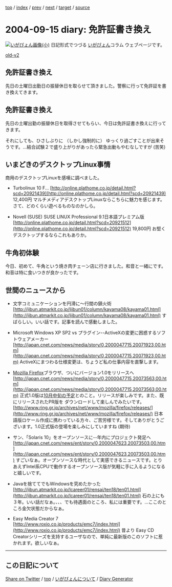 [top](../index.html) 
 / [index](index.html) 
 / [prev](ig040914.html) 
 / [next](ig040918.html) 
 / [target](https://igapyon.github.io/diary/2004/ig040915.html) 
 / [source](https://github.com/igapyon/diary/blob/gh-pages/2004/ig040915.src.md) 

2004-09-15 diary: 免許証書き換え
=====================================================================================================
[![いがぴょん画像(小)](https://igapyon.github.io/diary/images/iga200306s.jpg "いがぴょん")](https://igapyon.github.io/diary/memo/memoigapyon.html) 日記形式でつづる [いがぴょん](https://igapyon.github.io/diary/memo/memoigapyon.html)コラム ウェブページです。

[old-v2](ig040915-orig.html)

## 免許証書き換え

先日の土曜日出勤日の振替休日を取らせて頂きました。警察に行って免許証を書き換えてきます。


## 免許証書き換え

先日の土曜出勤の振替休日を取得させてもらい、今日は免許証書き換えに行ってきます。

それにしても、ひさしぶりに （しかし強制的に） ゆっくり過ごすことが出来そうです。…結合試験２で盛り上がりがあったら緊急出動もやむなしですが (苦笑)

## いまどきのデスクトップLinux事情

商用のデスクトップLinuxを感嘆に調べました。

* Turbolinux 10 F...
  [http://online.plathome.co.jp/detail.html?scd=20921439](http://online.plathome.co.jp/detail.html?scd=20921439)
  12,400円 マルチメディアデスクトップLinuxならこちらに魅力を感じます。さて、どのくらい遊べるものなのかしら。
  
* Novell (SUSE) SUSE LINUX Professional 9.1日本語プレミアム版
  [http://online.plathome.co.jp/detail.html?scd=20921512](http://online.plathome.co.jp/detail.html?scd=20921512)
  19,800円 お堅くデスクトップするならこれもありか。

## 牛角初体験

今日、初めて、牛角という焼き肉チェーン店に行きました。和音と一緒にです。和音は特に食いつきが良かったです。

## 世間のニュースから

* 文字コミュニケーションを円滑に～行間の鎮火術
  [http://jibun.atmarkit.co.jp/ljibun01/column/kayama08/kayama01.html](http://jibun.atmarkit.co.jp/ljibun01/column/kayama08/kayama01.html)
  すばらしい。いい話です。記事を読んで感動しました。
  
* Microsoft Windows XP SP2 vs プラグイン--ActiveXの変更に困惑するソフトウェアメーカー
  [http://japan.cnet.com/news/media/story/0,2000047715,20071923,00.htm](http://japan.cnet.com/news/media/story/0,2000047715,20071923,00.htm)
  ActiveXにまつわる仕様変更は、ちょうど私の仕事内容を直撃します。
  
* [Mozilla Firefox](http://www.igapyon.jp/igapyon/diary/keyword/firefox.html)ブラウザ、ついにバージョン1.0をリリースへ
  [http://japan.cnet.com/news/media/story/0,2000047715,20073563,00.htm](http://japan.cnet.com/news/media/story/0,2000047715,20073563,00.htm)
  正式1.0版は[10月中旬の予定](http://jt.mozilla.gr.jp/projects/firefox/roadmap.html)とのこと。リリースが楽しみです。また、既にリリースされたPR版を ダウンロードして楽しんでみたいです。
  [http://www.ring.gr.jp/archives/net/www/mozilla/firefox/releases/](http://www.ring.gr.jp/archives/net/www/mozilla/firefox/releases/)
  日本語版ロケール作成に携わっている方々、ご苦労様です。そしてありがとうございます。1.0正式版の登場を楽しみにしていますね
  (期待)
  
* サン、「Solaris 10」をオープンソースに--年内にプロジェクト発足へ
  [http://japan.cnet.com/news/ent/story/0,2000047623,20073503,00.htm](http://japan.cnet.com/news/ent/story/0,2000047623,20073503,00.htm)
  すごいなぁ。オープンソースな時代として実感できるニュースです。とりあえずIntel系CPUで動作するオープンソース版が気軽に手に入るようになると嬉しいです。
  
* Javaを捨ててでもWindowsを究めたかった
  [http://jibun.atmarkit.co.jp/lcareer01/rensai/ten18/ten01.html](http://jibun.atmarkit.co.jp/lcareer01/rensai/ten18/ten01.html)
  石の上にも３年。いい話だなぁ。、、、でも待遇面のところ、私には重要です。…ここのところ金欠状態だからなぁ。
  
* Easy Media Creator 7
  [http://www.roxio.co.jp/products/emc7/index.html](http://www.roxio.co.jp/products/emc7/index.html)
  昔より Easy CD Creatorシリーズを支持するユーザなので、単純に最新版のこのソフトに惹かれます。欲しいなぁ。


----------------------------------------------------------------------------------------------------

## この日記について

[Share on Twitter](https://twitter.com/intent/tweet?hashtags=igapyon%2Cdiary%2C%E3%81%84%E3%81%8C%E3%81%B4%E3%82%87%E3%82%93&text=%E5%85%8D%E8%A8%B1%E8%A8%BC%E6%9B%B8%E3%81%8D%E6%8F%9B%E3%81%88&url=https%3A%2F%2Figapyon.github.io%2Fdiary%2F2004%2Fig040915.html) / [top](../index.html) / [いがぴょんについて](https://igapyon.github.io/diary/memo/memoigapyon.html) / [Diary Generator](https://github.com/igapyon/igapyonv3)
